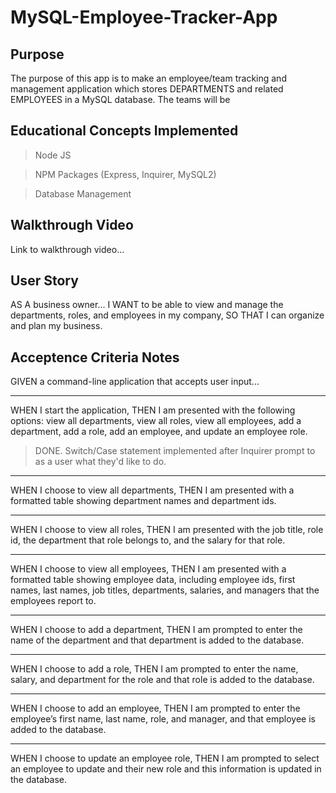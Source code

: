 # MySQL-Employee-Tracker-App

## Purpose

The purpose of this app is to make an employee/team tracking and management application which stores DEPARTMENTS and related EMPLOYEES in a MySQL database.  The teams will be 

## Educational Concepts Implemented

>Node JS

>NPM Packages (Express, Inquirer, MySQL2)

>Database Management

## Walkthrough Video

Link to walkthrough video...

## User Story

AS A business owner...
I WANT to be able to view and manage the departments, roles, and employees in my company,
SO THAT I can organize and plan my business.


## Acceptence Criteria Notes

GIVEN a command-line application that accepts user input...

- - - - -
WHEN I start the application,
THEN I am presented with the following options: view all departments, view all roles, view all employees, add a department, add a role, add an employee, and update an employee role.
>DONE.  Switch/Case statement implemented after Inquirer prompt to as a user what they'd like to do.

- - - - -
WHEN I choose to view all departments,
THEN I am presented with a formatted table showing department names and department ids.

- - - - -
WHEN I choose to view all roles,
THEN I am presented with the job title, role id, the department that role belongs to, and the salary for that role.

- - - - -
WHEN I choose to view all employees,
THEN I am presented with a formatted table showing employee data, including employee ids, first names, last names, job titles, departments, salaries, and managers that the employees report to.

- - - - -
WHEN I choose to add a department,
THEN I am prompted to enter the name of the department and that department is added to the database.

- - - - -
WHEN I choose to add a role,
THEN I am prompted to enter the name, salary, and department for the role and that role is added to the database.

- - - - -
WHEN I choose to add an employee,
THEN I am prompted to enter the employee’s first name, last name, role, and manager, and that employee is added to the database.

- - - - -
WHEN I choose to update an employee role,
THEN I am prompted to select an employee to update and their new role and this information is updated in the database.